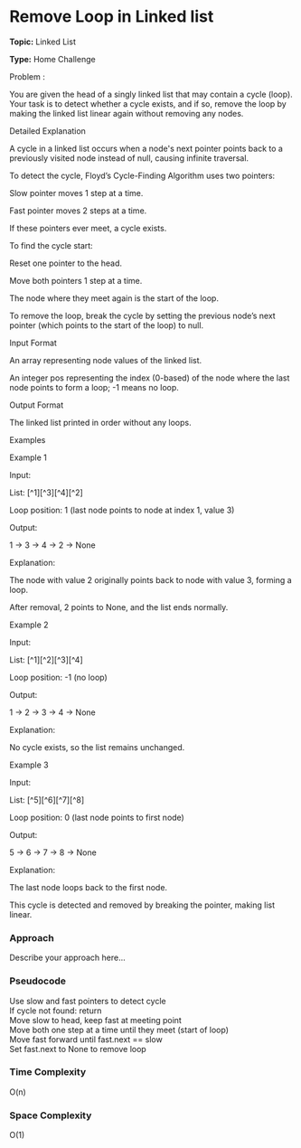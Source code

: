 # Remove Loop in Linked list

**Topic:** Linked List

**Type:** Home Challenge

Problem :


You are given the head of a singly linked list that may contain a cycle (loop). Your task is to detect whether a cycle exists, and if so, remove the loop by making the linked list linear again without removing any nodes. 

Detailed Explanation 

A cycle in a linked list occurs when a node's next pointer points back to a previously visited node instead of null, causing infinite traversal. 

To detect the cycle, Floyd’s Cycle-Finding Algorithm uses two pointers: 

Slow pointer moves 1 step at a time. 

Fast pointer moves 2 steps at a time. 

If these pointers ever meet, a cycle exists. 

To find the cycle start: 

Reset one pointer to the head. 

Move both pointers 1 step at a time. 

The node where they meet again is the start of the loop. 

To remove the loop, break the cycle by setting the previous node’s next pointer (which points to the start of the loop) to null. 

Input Format 

An array representing node values of the linked list. 

An integer pos representing the index (0-based) of the node where the last node points to form a loop; -1 means no loop. 

Output Format 

The linked list printed in order without any loops. 

 
Examples 

Example 1 

Input: 

List: [^1][^3][^4][^2] 

Loop position: 1 (last node points to node at index 1, value 3) 

Output: 

1 -> 3 -> 4 -> 2 -> None 

Explanation: 

The node with value 2 originally points back to node with value 3, forming a loop. 

After removal, 2 points to None, and the list ends normally. 

Example 2 

Input: 

List: [^1][^2][^3][^4] 

Loop position: -1 (no loop) 

Output: 

1 -> 2 -> 3 -> 4 -> None 

Explanation: 

No cycle exists, so the list remains unchanged. 

Example 3 

Input: 

List: [^5][^6][^7][^8] 

Loop position: 0 (last node points to first node) 

Output: 

5 -> 6 -> 7 -> 8 -> None 

Explanation: 

The last node loops back to the first node. 

This cycle is detected and removed by breaking the pointer, making list linear. 

### Approach
Describe your approach here...

### Pseudocode

Use slow and fast pointers to detect cycle  
If cycle not found: return  
Move slow to head, keep fast at meeting point  
Move both one step at a time until they meet (start of loop)  
Move fast forward until fast.next == slow  
Set fast.next to None to remove loop

### Time Complexity

O(n)

### Space Complexity

O(1)
